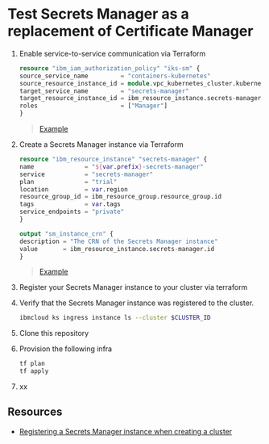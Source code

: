 # Test Secrets Manager as a replacement of Certificate Manager

1. Enable service-to-service communication via Terraform

    ```tf
    resource "ibm_iam_authorization_policy" "iks-sm" {
    source_service_name         = "containers-kubernetes"
    source_resource_instance_id = module.vpc_kubernetes_cluster.kubernetes_vpc_cluster_id
    target_service_name         = "secrets-manager"
    target_resource_instance_id = ibm_resource_instance.secrets-manager.guid
    roles                       = ["Manager"]
    }
    ```

    > [Example](https://github.com/lionelmace/mytodo/blob/master/cloud/terraform/iam.tf#L83)

1. Create a Secrets Manager instance via Terraform

    ```tf
    resource "ibm_resource_instance" "secrets-manager" {
    name              = "${var.prefix}-secrets-manager"
    service           = "secrets-manager"
    plan              = "trial"
    location          = var.region
    resource_group_id = ibm_resource_group.resource_group.id
    tags              = var.tags
    service_endpoints = "private"
    }

    output "sm_instance_crn" {
    description = "The CRN of the Secrets Manager instance"
    value       = ibm_resource_instance.secrets-manager.id
    }
    ```

    > [Example](https://github.com/lionelmace/mytodo/blob/master/cloud/terraform/secrets-manager.tf#L4)

1. Register your Secrets Manager instance to your cluster via terraform

1. Verify that the Secrets Manager instance was registered to the cluster.

    ```sh
    ibmcloud ks ingress instance ls --cluster $CLUSTER_ID
    ```

1. Clone this repository

1. Provision the following infra

    ```sh
    tf plan
    tf apply
    ```

1. xx

## Resources

* [Registering a Secrets Manager instance when creating a cluster](https://cloud.ibm.com/docs/containers?topic=containers-secrets-mgr#secrets-mgr_cluster_create)